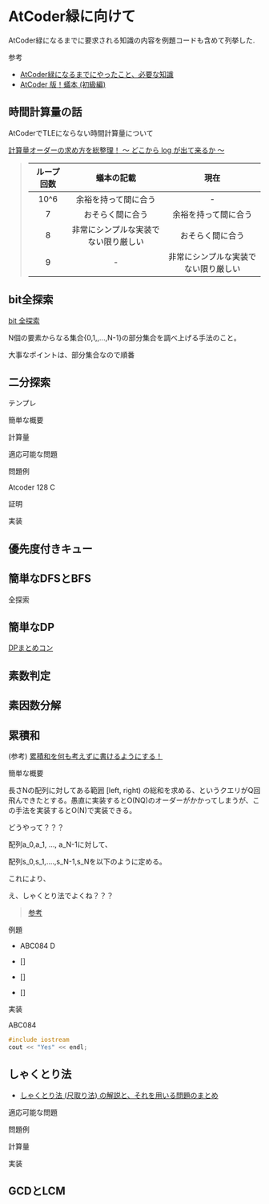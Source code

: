 # AtCoder緑に向けて

AtCoder緑になるまでに要求される知識の内容を例題コードも含めて列挙した.

参考

- [AtCoder緑になるまでにやったこと、必要な知識](https://qiita.com/aki-takano/items/3b3e8c4e10920c1a755a)
- [AtCoder 版！蟻本 (初級編)](https://qiita.com/drken/items/e77685614f3c6bf86f44)

## 時間計算量の話

AtCoderでTLEにならない時間計算量について

[計算量オーダーの求め方を総整理！ 〜 どこから log が出て来るか 〜](https://qiita.com/drken/items/872ebc3a2b5caaa4a0d0)

> | ループ回数 |              蟻本の記載              |                 現在                 |
> | :--------: | :----------------------------------: | :----------------------------------: |
> |    10^6    |         余裕を持って間に合う         |                  -                   |
> |     7      |           おそらく間に合う           |         余裕を持って間に合う         |
> |     8      | 非常にシンプルな実装でない限り厳しい |           おそらく間に合う           |
> |     9      |                  -                   | 非常にシンプルな実装でない限り厳しい |

## bit全探索

[bit 全探索](https://drken1215.hatenablog.com/entry/2019/12/14/171657)



N個の要素からなる集合{0,1,,...,N-1}の部分集合を調べ上げる手法のこと。

大事なポイントは、部分集合なので順番



## 二分探索

テンプレ

簡単な概要

計算量

適応可能な問題

問題例

Atcoder 128 C



証明

実装

## 優先度付きキュー

## 簡単なDFSとBFS

全探索

## 簡単なDP

[DPまとめコン](https://atcoder.jp/contests/dp)



## 素数判定

## 素因数分解

## 累積和

(参考) [累積和を何も考えずに書けるようにする！](https://qiita.com/drken/items/56a6b68edef8fc605821)

簡単な概要

長さNの配列に対してある範囲 [left, right) の総和を求める、というクエリがQ回飛んできたとする。愚直に実装するとO(NQ)のオーダーがかかってしまうが、この手法を実装するとO(N)で実装できる。



どうやって？？？

配列a_0,a_1, ..., a_N-1に対して、

配列s_0,s_1,....,s_N-1,s_Nを以下のように定める。



これにより、



え、しゃくとり法でよくね？？？

> [参考](https://qiita.com/xryuseix/items/1059101a31107ba330d4)

例題

- ABC084 D[]()

- []

- []

- []

  

実装

ABC084

```c++
#include iostream
cout << "Yes" << endl;
```

## しゃくとり法

- [しゃくとり法 (尺取り法) の解説と、それを用いる問題のまとめ](https://qiita.com/drken/items/ecd1a472d3a0e7db8dce)

適応可能な問題

問題例

計算量

実装

## GCDとLCM